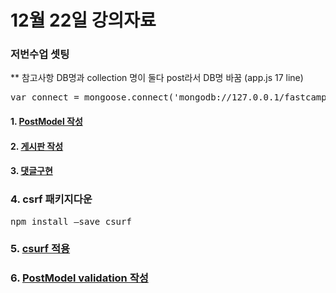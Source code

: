# 12월 22일 강의자료


### 저번수업 셋팅
** 참고사항
DB명과 collection 명이 둘다 post라서 DB명 바꿈 (app.js 17 line)
<pre>
var connect = mongoose.connect('mongodb://127.0.0.1/fastcampus');
</pre>

#### 1. <a href="https://github.com/parkjunyoung/fc-nodejs-5/blob/ce1cb0498743f5278f82e17a9e6efc4bf5715564/models/PostModel.js" target="_blank">PostModel 작성</a>

#### 2. <a href="https://github.com/parkjunyoung/fc-nodejs-5/commit/ce1cb0498743f5278f82e17a9e6efc4bf5715564" target="_blank">게시판 작성</a>

#### 3. <a href="https://github.com/parkjunyoung/fc-nodejs-5/commit/63d2e90c0ef8e0d502461f3e08fb6cc0ac0c0404" target="_blank">댓글구현</a>

### 4. csrf 패키지다운
<pre>
npm install —save csurf
</pre>

### 5. <a href="https://github.com/parkjunyoung/fc-nodejs-5/commit/cf6650b56131dfa935b2674a925ac0fca4043d8b" target="_blank">csurf 적용</a>

### 6. <a href="https://github.com/parkjunyoung/fc-nodejs-5/commit/f51f033c92b6a3e40abc20711d784456ab215724" target="_blank">PostModel validation 작성</a>
